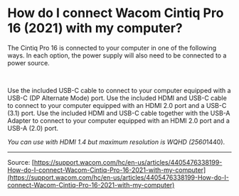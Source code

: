 # How do I connect Wacom Cintiq Pro 16 (2021) with my computer?

The Cintiq Pro 16 is connected to your computer in one of the following ways. In each option, the power supply will also need to be connected to a power source.


 

Use the included USB-C cable to connect to your computer equipped with a USB-C (DP Alternate Mode) port.
Use the included HDMI and USB-C cable to connect to your computer equipped with an HDMI 2.0 port and a USB-C (3.1) port.
Use the included HDMI and USB-C cable together with the USB-A Adapter to connect to your computer equipped with an HDMI 2.0 port and a USB-A (2.0) port.



*You can use with HDMI 1.4 but maximum resolution is WQHD (2560*1440).

---
Source: [https://support.wacom.com/hc/en-us/articles/4405476338199-How-do-I-connect-Wacom-Cintiq-Pro-16-2021-with-my-computer](https://support.wacom.com/hc/en-us/articles/4405476338199-How-do-I-connect-Wacom-Cintiq-Pro-16-2021-with-my-computer)
